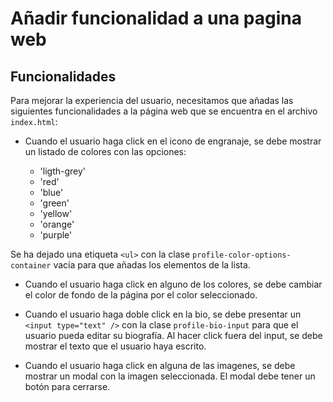 # Añadir funcionalidad a una pagina web

## Funcionalidades

Para mejorar la experiencia del usuario, necesitamos que añadas las siguientes funcionalidades a la página web que se encuentra en el archivo `index.html`:

- Cuando el usuario haga click en el icono de engranaje, se debe mostrar un listado de colores con las opciones:

  - 'ligth-grey'
  - 'red'
  - 'blue'
  - 'green'
  - 'yellow'
  - 'orange'
  - 'purple'

Se ha dejado una etiqueta `<ul>` con la clase `profile-color-options-container` vacía para que añadas los elementos de la lista.

- Cuando el usuario haga click en alguno de los colores, se debe cambiar el color de fondo de la página por el color seleccionado.

- Cuando el usuario haga doble click en la bio, se debe presentar un `<input type="text" />` con la clase `profile-bio-input` para que el usuario pueda editar su biografía. Al hacer click fuera del input, se debe mostrar el texto que el usuario haya escrito.

- Cuando el usuario haga click en alguna de las imagenes, se debe mostrar un modal con la imagen seleccionada. El modal debe tener un botón para cerrarse.


